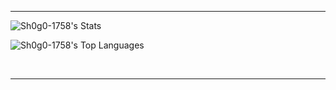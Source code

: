 <hr>

![Sh0g0-1758's Stats](https://github-readme-stats.vercel.app/api?username=Sh0g0-1758&theme=chartreuse-dark&show_icons=true&hide_border=true&count_private=true)
<br>

![Sh0g0-1758's Top Languages](https://github-readme-stats.vercel.app/api/top-langs/?username=Sh0g0-1758&theme=chartreuse-dark&show_icons=true&hide_border=true&layout=compact)

<br> 
<hr>

<!--
**Sh0g0-1758/Sh0g0-1758** is a ✨ _special_ ✨ repository because its `README.md` (this file) appears on your GitHub profile.

Here are some ideas to get you started:

- 🔭 I’m currently working on ...
- 🌱 I’m currently learning ...
- 👯 I’m looking to collaborate on ...
- 🤔 I’m looking for help with ...
- 💬 Ask me about ...
- 📫 How to reach me: ...
- 😄 Pronouns: ...
- ⚡ Fun fact: ...
-->
